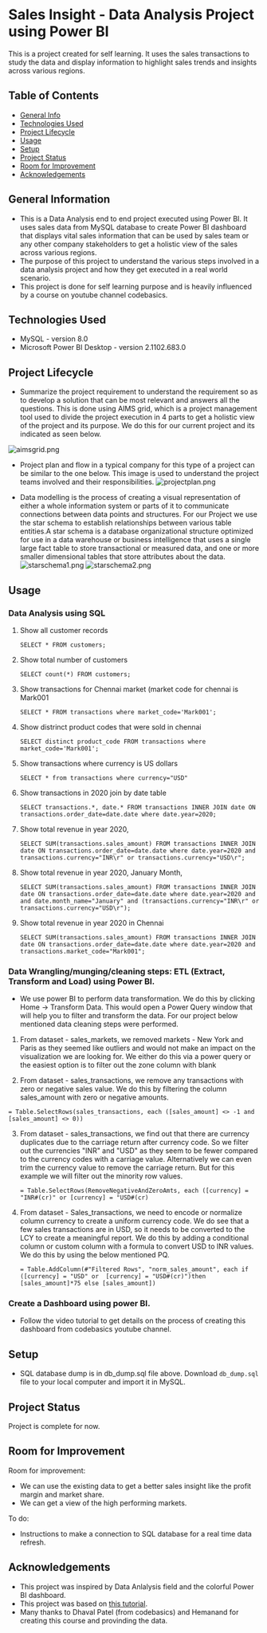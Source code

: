 # Sales Insight - Data Analysis Project using Power BI
This is a project created for self learning. 
It uses the sales transactions to study the data and display information to highlight sales trends and insights across various regions.


## Table of Contents
* [General Info](#general-information)
* [Technologies Used](#technologies-used)
* [Project Lifecycle](#ProjectLifecycle)
* [Usage](#usage)
* [Setup](#setup)
* [Project Status](#project-status)
* [Room for Improvement](#room-for-improvement)
* [Acknowledgements](#acknowledgements)


## General Information
- This is a Data Analysis end to end project executed using Power BI. It uses sales data from MySQL database to create Power BI dashboard that displays vital sales information that can be used by sales team or any other company stakeholders to get a holistic view of the sales across various regions.
- The purpose of this project to understand the various steps involved in a data analysis project and how they get executed in a real world scenario.
- This project is done for self learning purpose and is heavily influenced by a course on youtube channel codebasics.


## Technologies Used
- MySQL - version 8.0
- Microsoft Power BI Desktop - version 2.1102.683.0

## Project Lifecycle 

- Summarize the project requirement to understand the requirement so as to develop a solution that can be most relevant and answers all the questions. This is done using AIMS grid, which is a project management tool used to divide the project execution in 4 parts to get a holistic view of the project and its purpose. We do this for our current project and its indicated as seen below.

![aimsgrid.png](https://github.com/prashanthsanath/DataAnalysis/blob/main/1_SalesInsightPowerBI/images/AIMSGRID.png)


- Project plan and flow in a typical company for this type of a project can be similar to the one below. This image is used to understand the project teams involved and their responsibilities.
![projectplan.png](https://github.com/prashanthsanath/DataAnalysis/blob/main/1_SalesInsightPowerBI/images/ProjectPlan.png)

- Data modelling is the process of creating a visual representation of either a whole information system or parts of it to communicate connections between data points and structures. For our Project we use the star schema to establish relationships between various table entities.A star schema is a database organizational structure optimized for use in a data warehouse or business intelligence that uses a single large fact table to store transactional or measured data, and one or more smaller dimensional tables that store attributes about the data.
![starschema1.png](https://github.com/prashanthsanath/DataAnalysis/blob/main/1_SalesInsightPowerBI/images/StartSchema.png)
![starschema2.png](https://github.com/prashanthsanath/DataAnalysis/blob/main/1_SalesInsightPowerBI/images/StartSchema2.png)


## Usage

### Data Analysis using SQL


1. Show all customer records

    `SELECT * FROM customers;`

2. Show total number of customers

    `SELECT count(*) FROM customers;`

3. Show transactions for Chennai market (market code for chennai is Mark001

    `SELECT * FROM transactions where market_code='Mark001';`

4. Show distrinct product codes that were sold in chennai

    `SELECT distinct product_code FROM transactions where market_code='Mark001';`

5. Show transactions where currency is US dollars

    `SELECT * from transactions where currency="USD"`

6. Show transactions in 2020 join by date table

    `SELECT transactions.*, date.* FROM transactions INNER JOIN date ON transactions.order_date=date.date where date.year=2020;`

7. Show total revenue in year 2020,

    `SELECT SUM(transactions.sales_amount) FROM transactions INNER JOIN date ON transactions.order_date=date.date where date.year=2020 and transactions.currency="INR\r" or transactions.currency="USD\r";`
	
8. Show total revenue in year 2020, January Month,

    `SELECT SUM(transactions.sales_amount) FROM transactions INNER JOIN date ON transactions.order_date=date.date where date.year=2020 and and date.month_name="January" and (transactions.currency="INR\r" or transactions.currency="USD\r");`
    
9. Show total revenue in year 2020 in Chennai

    `SELECT SUM(transactions.sales_amount) FROM transactions INNER JOIN date ON transactions.order_date=date.date where date.year=2020
and transactions.market_code="Mark001";`


### Data Wrangling/munging/cleaning steps: ETL (Extract, Transform and Load) using Power BI.

- We use power BI to perform data transformation. We do this by clicking Home -> Transform Data. This would open a Power Query window that will help you to filter and transform the data. For our project below mentioned data cleaning steps were performed.


1. From dataset - sales_markets, we removed markets - New York and Paris as they seemed like outliers and would not make an impact on the visualization we are looking for. We either do this via a power query or the easiest option is to filter out the zone column with blank

2. From dataset - sales_transactions,  we remove any transactions with zero or negative sales value. We do this by filtering the column sales_amount with zero or negative amounts.

 `= Table.SelectRows(sales_transactions, each ([sales_amount] <> -1 and [sales_amount] <> 0))`
 
 
3. From dataset - sales_transactions, we find out that there are currency duplicates due to the carriage return after currency code. So we filter out the currencies "INR" and "USD" as they seem to be fewer compared to the currency codes with a carriage value. Alternatively we can even trim the currency value to remove the carriage return. But for this example we will filter out the minority row values.

    `= Table.SelectRows(RemoveNegativeAndZeroAmts, each ([currency] = "INR#(cr)" or [currency] = "USD#(cr)`
    
    
4. From dataset - Sales_transactions, we need to encode or normalize column currency to create a uniform currency code. We do see that a few sales transactions are in USD, so it needs to be converted to the LCY to create a meaningful report.
    We do this by adding a conditional column or custom column with a formula to convert USD to INR values. We do this by using the below mentioned PQ.
    
    `= Table.AddColumn(#"Filtered Rows", "norm_sales_amount", each if ([currency] = "USD" or  [currency] = "USD#(cr)")then [sales_amount]*75 else [sales_amount])`

### Create a Dashboard using power BI.

- Follow the video tutorial to get details on the process of creating this dashboard from codebasics youtube channel.


## Setup

- SQL database dump is in db_dump.sql file above. Download `db_dump.sql` file to your local computer and import it in MySQL.


## Project Status
Project is complete for now.


## Room for Improvement

Room for improvement:
- We can use the existing data to get a better sales insight like the profit margin and market share.
- We can get a view of the high performing markets.

To do:
- Instructions to make a connection to SQL database for a real time data refresh.


## Acknowledgements

- This project was inspired by Data Anlalysis field and the colorful Power BI dashboard. 
- This project was based on [this tutorial](https://www.youtube.com/watch?v=hhZ62IlTxYs).
- Many thanks to Dhaval Patel (from codebasics) and Hemanand for creating this course and provinding the data.

